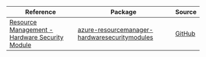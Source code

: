 | Reference | Package | Source |
|---|---|---|
|[Resource Management - Hardware Security Module](resourcemanager-hardwaresecuritymodules-readme.md)|[azure-resourcemanager-hardwaresecuritymodules](https://repo1.maven.org/maven2/com/azure/resourcemanager/azure-resourcemanager-hardwaresecuritymodules)|[GitHub](https://github.com/Azure/azure-sdk-for-java/blob/main/sdk/hardwaresecuritymodules/azure-resourcemanager-hardwaresecuritymodules)|
